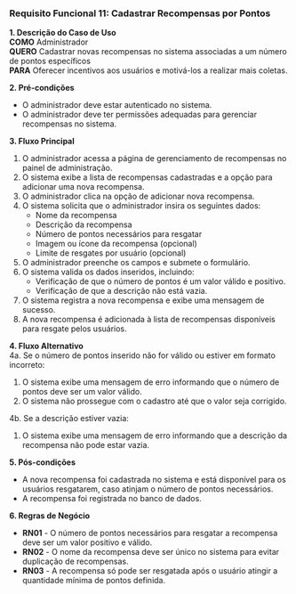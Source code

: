 ### Requisito Funcional 11: Cadastrar Recompensas por Pontos  

**1. Descrição do Caso de Uso**  
**COMO** Administrador  
**QUERO** Cadastrar novas recompensas no sistema associadas a um número de pontos específicos  
**PARA** Oferecer incentivos aos usuários e motivá-los a realizar mais coletas.

**2. Pré-condições**  
- O administrador deve estar autenticado no sistema.  
- O administrador deve ter permissões adequadas para gerenciar recompensas no sistema.

**3. Fluxo Principal**  
1. O administrador acessa a página de gerenciamento de recompensas no painel de administração.  
2. O sistema exibe a lista de recompensas cadastradas e a opção para adicionar uma nova recompensa.  
3. O administrador clica na opção de adicionar nova recompensa.  
4. O sistema solicita que o administrador insira os seguintes dados:
   - Nome da recompensa
   - Descrição da recompensa
   - Número de pontos necessários para resgatar
   - Imagem ou ícone da recompensa (opcional)
   - Limite de resgates por usuário (opcional)
5. O administrador preenche os campos e submete o formulário.  
6. O sistema valida os dados inseridos, incluindo:
   - Verificação de que o número de pontos é um valor válido e positivo.
   - Verificação de que a descrição não está vazia.
7. O sistema registra a nova recompensa e exibe uma mensagem de sucesso.  
8. A nova recompensa é adicionada à lista de recompensas disponíveis para resgate pelos usuários.

**4. Fluxo Alternativo**  
4a. Se o número de pontos inserido não for válido ou estiver em formato incorreto:
   1. O sistema exibe uma mensagem de erro informando que o número de pontos deve ser um valor válido.
   2. O sistema não prossegue com o cadastro até que o valor seja corrigido.

4b. Se a descrição estiver vazia:
   1. O sistema exibe uma mensagem de erro informando que a descrição da recompensa não pode estar vazia.

**5. Pós-condições**  
- A nova recompensa foi cadastrada no sistema e está disponível para os usuários resgatarem, caso atinjam o número de pontos necessários.  
- A recompensa foi registrada no banco de dados.

**6. Regras de Negócio**  
- **RN01** - O número de pontos necessários para resgatar a recompensa deve ser um valor positivo e válido.  
- **RN02** - O nome da recompensa deve ser único no sistema para evitar duplicação de recompensas.  
- **RN03** - A recompensa só pode ser resgatada após o usuário atingir a quantidade mínima de pontos definida.
